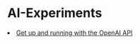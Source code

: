 # AI-Experiments
<u>
  <li><a href="https://platform.openai.com/docs/quickstart?context=node">Get up and running with the OpenAI API</li>
</ul>
